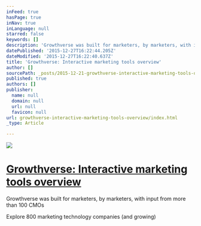 ```yaml
---
inFeed: true
hasPage: true
inNav: true
inLanguage: null
starred: false
keywords: []
description: 'Growthverse was built for marketers, by marketers, with input from more than 100 CMOs  Explore 800 marketing technology companies (and growing)'
datePublished: '2015-12-27T16:22:44.205Z'
dateModified: '2015-12-27T16:22:40.637Z'
title: 'Growthverse: Interactive marketing tools overview'
author: []
sourcePath: _posts/2015-12-21-growthverse-interactive-marketing-tools-overview.md
published: true
authors: []
publisher:
  name: null
  domain: null
  url: null
  favicon: null
url: growthverse-interactive-marketing-tools-overview/index.html
_type: Article

---
```

![](https://s3-us-west-2.amazonaws.com/the-grid-img/p/20a895a72785a3e8809a34e20c6c9793abd4abdf.jpg)

# [Growthverse: Interactive marketing tools overview][0]

Growthverse was built for marketers, by marketers, with input from more than 100 CMOs 

Explore 800 marketing technology companies (and growing)

[0]: http://www.growthverse.com/overview
